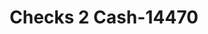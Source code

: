 ---
f_zip-code: 75460
f_state-code: TX
title: Checks 2 Cash-14470
f_phone: 903-785-5550
f_city-only: Paris
f_address: 2750 Bonham Street Paris
f_location-unique-id: '14470'
slug: checks-2-cash-14470
updated-on: '2024-05-30T13:46:58.046Z'
created-on: '2024-05-30T13:36:59.803Z'
published-on: '2024-05-30T13:54:32.469Z'
f_city-state: cms/city/paris-tx.md
f_company: cms/company/checks-2-cash.md
f_state: cms/state/texas.md
layout: '[payday-loan].html'
tags: payday-loan
---